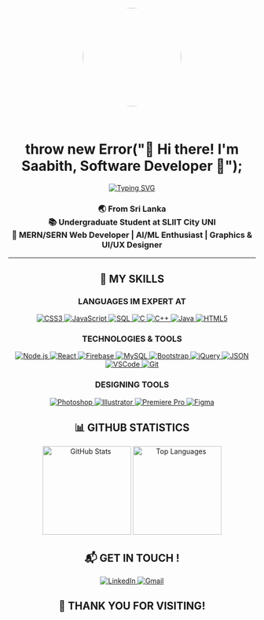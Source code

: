 <p align="center">
  <img align="center" style="border-radius: 50%; height: 200px; width: 200px;" src="https://media.giphy.com/avatars/mwooodward/cIe5MvDvX4Vc.gif" />
</p>
<br>
<h1 align="center">throw new Error("👋 Hi there! I'm Saabith, Software Developer 🚀");</h1>

<p align="center">
  <a href="https://git.io/typing-svg"><img src="https://readme-typing-svg.demolab.com?font=Amaranth&weight=500&size=30&pause=500&color=2E7EF7&width=435&lines=Welcome+To+My+Profile;++;I'm+a++Full-Stack+Developer,;Computer+Science+Student,;Artificial Intellingece Newbie,;Active+Learner/Researcher,;Love+to+learn+new+stuffs..<3" alt="Typing SVG" /></a>
</p>
<h3 align="center">
  🌏 From Sri Lanka <br> 
  📚 Undergraduate Student at SLIIT City UNI <br>
  🚀 MERN/SERN Web Developer | AI/ML Enthusiast | Graphics & UI/UX Designer <br>
</h3>

---

<h2 align="center">🚀 MY SKILLS </h2>

<h3 align="center">LANGUAGES IM EXPERT AT</h3>

<p align="center">
  <a href="https://www.w3.org/TR/CSS/#css" target="_blank" rel="noreferrer">
    <img src="https://img.shields.io/badge/CSS3-1572B6?style=flat&logo=css3&logoColor=white" alt="CSS3" style="margin: 0;" />
  </a>
  <a href="https://developer.mozilla.org/en-US/docs/Web/JavaScript" target="_blank" rel="noreferrer">
    <img src="https://img.shields.io/badge/JavaScript-F7DF1C?style=flat&logo=javascript&logoColor=black" alt="JavaScript" style="margin: 0;" />
  </a>
  <a href="https://www.mysql.com/" target="_blank" rel="noreferrer">
    <img src="https://img.shields.io/badge/SQL-4479A1?style=flat&logo=mysql&logoColor=white" alt="SQL" style="margin: 0;" />
  </a> <a href="https://docs.microsoft.com/en-us/cpp/?view=msvc-170" target="_blank" rel="noreferrer">
    <img src="https://img.shields.io/badge/C-A8B9CC?style=flat&logo=c&logoColor=white" alt="C" style="margin: 0;" />
  </a>
  <a href="https://docs.microsoft.com/en-us/cpp/?view=msvc-170" target="_blank" rel="noreferrer">
    <img src="https://img.shields.io/badge/C%2B%2B-F34B7F?style=flat&logo=c%2B%2B&logoColor=white" alt="C++" style="margin: 0;" />
  </a>
  <a href="https://www.oracle.com/java/" target="_blank" rel="noreferrer">
    <img src="https://img.shields.io/badge/Java-FE7A16?style=flat&logo=java&logoColor=white" alt="Java" style="margin: 0;" />
  </a>
  <a href="https://developer.mozilla.org/en-US/docs/Glossary/HTML5" target="_blank" rel="noreferrer">
    <img src="https://img.shields.io/badge/HTML5-E34F26?style=flat&logo=html5&logoColor=white" alt="HTML5" style="margin: 0;" />
  </a>
</p>

<h3 align="center">TECHNOLOGIES & TOOLS</h3>

<p align="center">
  <a href="https://nodejs.org/" target="_blank" rel="noreferrer">
    <img src="https://img.shields.io/badge/Node.js-8CC84C?style=flat&logo=node.js&logoColor=white" alt="Node.js" style="margin: 0;" />
  </a>
  <a href="https://reactjs.org/" target="_blank" rel="noreferrer">
    <img src="https://img.shields.io/badge/React-61DAFB?style=flat&logo=react&logoColor=black" alt="React" style="margin: 0;" />
  </a>
  <a href="https://firebase.google.com/" target="_blank" rel="noreferrer">
    <img src="https://img.shields.io/badge/Firebase-FFCA28?style=flat&logo=firebase&logoColor=black" alt="Firebase" style="margin: 0;" />
  </a>
  <a href="https://www.mysql.com/" target="_blank" rel="noreferrer">
    <img src="https://img.shields.io/badge/MySQL-4479A1?style=flat&logo=mysql&logoColor=white" alt="MySQL" style="margin: 0;" />
  </a>
  <a href="https://getbootstrap.com/" target="_blank" rel="noreferrer">
    <img src="https://img.shields.io/badge/Bootstrap-563D7C?style=flat&logo=bootstrap&logoColor=white" alt="Bootstrap" style="margin: 0;" />
  </a>
  <a href="https://jquery.com/" target="_blank" rel="noreferrer">
    <img src="https://img.shields.io/badge/jQuery-0769AD?style=flat&logo=jquery&logoColor=white" alt="jQuery" style="margin: 0;" />
  </a>
  <a href="https://www.json.org/json-en.html" target="_blank" rel="noreferrer">
    <img src="https://img.shields.io/badge/JSON-000000?style=flat&logo=json&logoColor=white" alt="JSON" style="margin: 0;" />
  </a>
  <a href="https://code.visualstudio.com/" target="_blank" rel="noreferrer">
    <img src="https://img.shields.io/badge/VSCode-007ACC?style=flat&logo=visual-studio-code&logoColor=white" alt="VSCode" style="margin: 0;" />
  </a>
  <a href="https://git-scm.com/" target="_blank" rel="noreferrer">
    <img src="https://img.shields.io/badge/Git-F05032?style=flat&logo=git&logoColor=white" alt="Git" style="margin: 0;" />
  </a>
</p>

<h3 align="center">DESIGNING TOOLS</h3>

<p align="center">
  <a href="https://www.adobe.com/uk/products/photoshop.html" target="_blank" rel="noreferrer">
    <img src="https://img.shields.io/badge/Photoshop-31A8FF?style=flat&logo=adobephotoshop&logoColor=white" alt="Photoshop" />
  </a>
  <a href="https://www.adobe.com/uk/products/illustrator.html" target="_blank" rel="noreferrer">
    <img src="https://img.shields.io/badge/Illustrator-FF9A00?style=flat&logo=adobeillustrator&logoColor=white" alt="Illustrator" />
  </a>
  <a href="https://www.adobe.com/uk/products/premiere.html" target="_blank" rel="noreferrer">
    <img src="https://img.shields.io/badge/Premiere%20Pro-FF6F00?style=flat&logo=adobepremierepro&logoColor=white" alt="Premiere Pro" />
  </a>
  <a href="https://www.figma.com/" target="_blank" rel="noreferrer">
    <img src="https://img.shields.io/badge/Figma-F24E1E?style=flat&logo=figma&logoColor=white" alt="Figma" />
  </a>
</p>

<h2 align="center">📊 GITHUB STATISTICS </h2>

<p align="center">
  <img height="180" src="https://github-readme-stats.vercel.app/api?username=Saabithsp&show_icons=true&count_private=true&theme=github_dark&hide_border=true&rank_icon=github&bg_color=00000000" alt="GitHub Stats" />
  <img height="180" src="https://github-readme-stats.vercel.app/api/top-langs/?username=Saabithsp&hide_border=true&theme=github_dark&bg_color=00000000" alt="Top Languages" />
</p>

<h2 align="center">📬 GET IN TOUCH !</h2>

<p align="center">
  <a href="https://www.linkedin.com/in/mohamed-saabith-5980a5223/" target="_blank" rel="noreferrer">
    <img src="https://img.shields.io/badge/LinkedIn-0A66C2?style=flat&logo=linkedin&logoColor=white" alt="LinkedIn" />
  </a>
  <a href="mailto:yourname@example.com" target="_blank" rel="noreferrer">
    <img src="https://img.shields.io/badge/Email-D14836?style=flat&logo=gmail&logoColor=white" alt="Gmail" />
  </a>
</p>



<h2 align="center">🙏 THANK YOU FOR VISITING!</h2>
